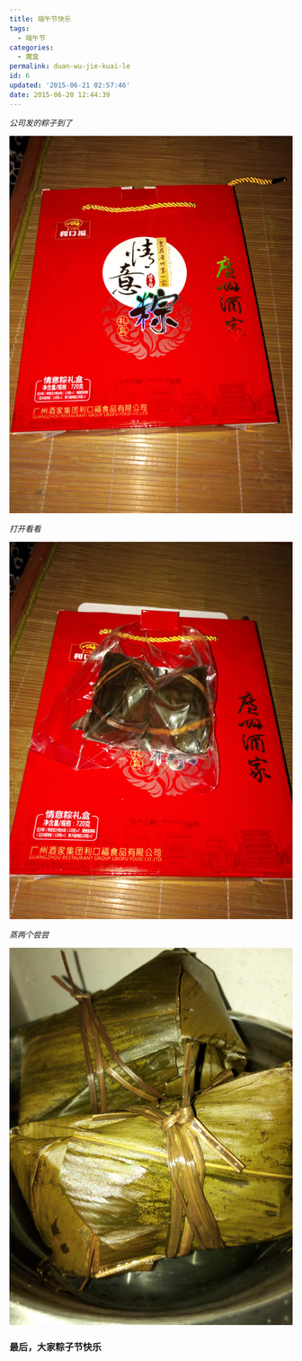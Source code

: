 ```yaml
---
title: 端午节快乐
tags:
  - 端午节
categories:
  - 魔盒
permalink: duan-wu-jie-kuai-le
id: 6
updated: '2015-06-21 02:57:46'
date: 2015-06-20 12:44:39
---
```


*公司发的粽子到了*

![](/images/2015/06/IMG_20150620_122823.jpg)

*打开看看*

![](/images/2015/06/IMG_20150620_122841.jpg)

*蒸两个尝尝*

![](/images/2015/06/IMG_20150620_124414.jpg)

### 最后，大家粽子节快乐
